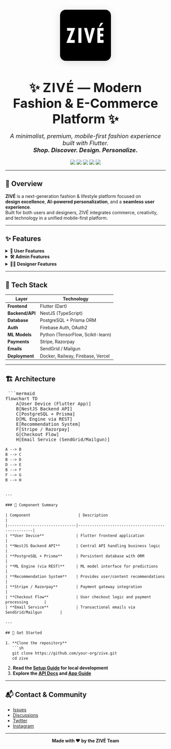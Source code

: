 <p align="center">
  <img src="./logo.svg" alt="ZIVÉ Logo" width="160" style="border-radius: 18px; box-shadow: 0 4px 24px #0002;"/>
</p>

<h1 align="center" style="font-size:2.5rem; margin-bottom:0;">
  ✨ <span style="letter-spacing:2px;">ZIVÉ</span> — Modern Fashion & E-Commerce Platform ✨
</h1>

<p align="center" style="font-size:1.15rem;">
  <em>A minimalist, premium, mobile-first fashion experience built with Flutter.<br>
  <strong>Shop. Discover. Design. Personalize.</strong></em>
</p>

<p align="center">
  <a href="#"><img src="https://img.shields.io/badge/Flutter-3.10-blue?logo=flutter"></a>
  <a href="#"><img src="https://img.shields.io/badge/NestJS-9-red?logo=nestjs"></a>
  <a href="#"><img src="https://img.shields.io/badge/PostgreSQL-14-blue?logo=postgresql"></a>
  <a href="#"><img src="https://img.shields.io/badge/Stripe-Razorpay-purple?logo=stripe"></a>
  <a href="#"><img src="https://img.shields.io/badge/License-MIT-green"></a>
</p>

---

## 🧵 Overview

**ZIVÉ** is a next-generation fashion & lifestyle platform focused on  
**design excellence**, **AI-powered personalization**, and a **seamless user experience**.  
Built for both users and designers, ZIVÉ integrates commerce, creativity, and technology in a unified mobile-first platform.

---

## ✨ Features

<details>
  <summary><strong>👤 User Features</strong></summary>

- 🔐 Email & Social Logins (Google, Apple, etc.)
- 🛍 Product listings with filters, cart, wishlist
- 💳 Secure payments via Stripe & Razorpay
- 🎁 Reward points & engagement system
- 💫 AI-based product recommendations
- 🎨 Swipe-to-rate designer pieces (Tinder-style)
- 📦 Order tracking & checkout

</details>

<details>
  <summary><strong>🛠 Admin Features</strong></summary>

- 📦 Manage Products, Orders, Inventory
- 📊 Dashboard Analytics & Insights
- 👥 Manage Users & Designers

</details>

<details>
  <summary><strong>🧑‍🎨 Designer Features</strong></summary>

- 📤 Upload & manage collections
- 💬 Collect user ratings and swipe feedback
- 📈 View design performance analytics

</details>

---

## 🧰 Tech Stack

| Layer            | Technology                                 |
|------------------|--------------------------------------------|
| **Frontend**     | Flutter (Dart)                             |
| **Backend/API**  | NestJS (TypeScript)                        |
| **Database**     | PostgreSQL + Prisma ORM                    |
| **Auth**         | Firebase Auth, OAuth2                      |
| **ML Models**    | Python (TensorFlow, Scikit-learn)          |
| **Payments**     | Stripe, Razorpay                           |
| **Emails**       | SendGrid / Mailgun                         |
| **Deployment**   | Docker, Railway, Firebase, Vercel          |

---

## 🏗 Architecture

<!-- Mermaid diagram for GitHub.com -->
<pre> ```mermaid
flowchart TD
    A[User Device (Flutter App)]
    B[NestJS Backend API]
    C[PostgreSQL + Prisma]
    D[ML Engine via REST]
    E[Recommendation System]
    F[Stripe / Razorpay]
    G[Checkout Flow]
    H[Email Service (SendGrid/Mailgun)] </pre>

    A --> B
    B --> C
    B --> D
    D --> E
    B --> F
    F --> G
    B --> H
```

---

### 🔗 Component Summary

| Component                     | Description                                      |
|------------------------------|--------------------------------------------------|
| **User Device**              | Flutter frontend application                     |
| **NestJS Backend API**       | Central API handling business logic              |
| **PostgreSQL + Prisma**      | Persistent database with ORM                     |
| **ML Engine (via REST)**     | ML model interface for predictions               |
| **Recommendation System**    | Provides user/content recommendations            |
| **Stripe / Razorpay**        | Payment gateway integration                      |
| **Checkout Flow**            | User checkout logic and payment processing       |
| **Email Service**            | Transactional emails via SendGrid/Mailgun        |

---

## 🚀 Get Started

1. **Clone the repository**
   ```sh
   git clone https://github.com/your-org/zive.git
   cd zive
   ```
2. **Read the [Setup Guide](./docs/SETUP.md) for local development**
3. **Explore the [API Docs](./docs/API.md) and [App Guide](./docs/APP.md)**

---

## 📬 Contact & Community

- [Issues](https://github.com/your-org/zive/issues)
- [Discussions](https://github.com/your-org/zive/discussions)
- [Twitter](https://twitter.com/yourbrand)
- [Instagram](https://instagram.com/yourbrand)

---

<p align="center"><strong>Made with ❤️ by the ZIVÉ Team</strong></p>


